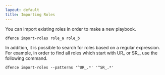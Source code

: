 ```yaml
---
layout: default
title: Importing Roles
---
```


You can import existing roles in order to make a new playbook.

```shell
dfence import-roles role_a role_b
```

In addition, it is possible to search for roles based on a regular expression. For
example, in order to find all roles which start with UR_ or SR_, use the following
command.

```shell
dfence import-roles --patterns '^UR_.*' '^SR_.*'
```

